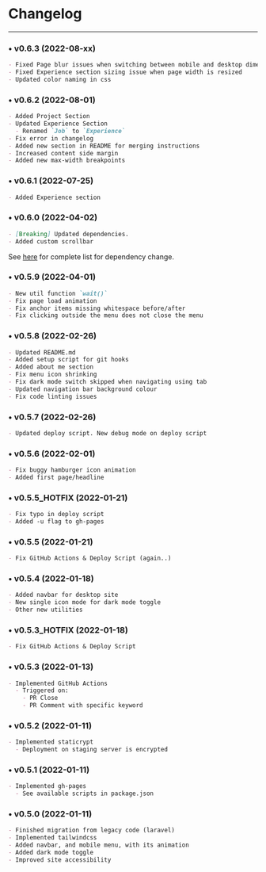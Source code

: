 # Changelog
<hr>

### • v0.6.3 (2022-08-xx)
```markdown
- Fixed Page blur issues when switching between mobile and desktop dimension
- Fixed Experience section sizing issue when page width is resized
- Updated color naming in css
```

### • v0.6.2 (2022-08-01)
```markdown
- Added Project Section
- Updated Experience Section
  - Renamed `Job` to `Experience`
- Fix error in changelog
- Added new section in README for merging instructions
- Increased content side margin
- Added new max-width breakpoints
```

### • v0.6.1 (2022-07-25)
```markdown
- Added Experience section
```

### • v0.6.0 (2022-04-02)
```markdown
- [Breaking] Updated dependencies.
- Added custom scrollbar
```
See [here](https://github.com/RaymondSalim/PersonalWebsite/pull/35) for complete list for dependency change.

### • v0.5.9 (2022-04-01)
```markdown
- New util function `wait()`
- Fix page load animation
- Fix anchor items missing whitespace before/after
- Fix clicking outside the menu does not close the menu
```

### • v0.5.8 (2022-02-26)
```markdown
- Updated README.md
- Added setup script for git hooks
- Added about me section
- Fix menu icon shrinking
- Fix dark mode switch skipped when navigating using tab
- Updated navigation bar background colour
- Fix code linting issues
```

### • v0.5.7 (2022-02-26)
```markdown
- Updated deploy script. New debug mode on deploy script
```

### • v0.5.6 (2022-02-01)
```markdown
- Fix buggy hamburger icon animation
- Added first page/headline
```

### • v0.5.5_HOTFIX (2022-01-21)
```markdown
- Fix typo in deploy script
- Added -u flag to gh-pages
```

### • v0.5.5 (2022-01-21)
```markdown
- Fix GitHub Actions & Deploy Script (again..)
```

### • v0.5.4 (2022-01-18)
```markdown
- Added navbar for desktop site
- New single icon mode for dark mode toggle
- Other new utilities
```

### • v0.5.3_HOTFIX (2022-01-18)
```markdown
- Fix GitHub Actions & Deploy Script
```

### • v0.5.3 (2022-01-13)
```markdown
- Implemented GitHub Actions
  - Triggered on:
    - PR Close
    - PR Comment with specific keyword
```

### • v0.5.2 (2022-01-11)
```markdown
- Implemented staticrypt
  - Deployment on staging server is encrypted
```

### • v0.5.1 (2022-01-11)
```markdown
- Implemented gh-pages
  - See available scripts in package.json
```

### • v0.5.0 (2022-01-11)
```markdown
- Finished migration from legacy code (laravel)
- Implemented tailwindcss
- Added navbar, and mobile menu, with its animation
- Added dark mode toggle
- Improved site accessibility
```
